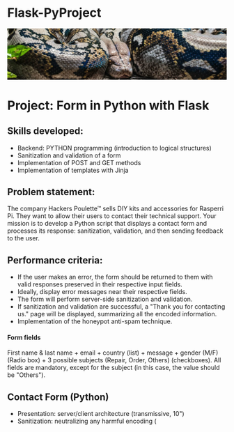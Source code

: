 # Flask-PyProject
![alt text](/img/banner.png)
# Project: Form in Python with Flask

## Skills developed:
* Backend: PYTHON programming (introduction to logical structures)
* Sanitization and validation of a form
* Implementation of POST and GET methods
* Implementation of templates with Jinja

## Problem statement:
The company Hackers Poulette™ sells DIY kits and accessories for Rasperri Pi. They want to allow their users to contact their technical support. Your mission is to develop a Python script that displays a contact form and processes its response: sanitization, validation, and then sending feedback to the user.

## Performance criteria:
* If the user makes an error, the form should be returned to them with valid responses preserved in their respective input fields.
* Ideally, display error messages near their respective fields.
* The form will perform server-side sanitization and validation.
* If sanitization and validation are successful, a "Thank you for contacting us." page will be displayed, summarizing all the encoded information.
* Implementation of the honeypot anti-spam technique.

#### Form fields
First name & last name + email + country (list) + message + gender (M/F) (Radio box) + 3 possible subjects (Repair, Order, Others) (checkboxes). All fields are mandatory, except for the subject (in this case, the value should be "Others").

## Contact Form (Python)
* Presentation: server/client architecture (transmissive, 10")
* Sanitization: neutralizing any harmful encoding (<script>)
* Validation: mandatory fields + valid email
* Sending + Feedback
* NO NEED FOR JAVASCRIPT OR CSS

#### At the end of this project, you should be able to:
- Explain the difference between a POST request and a GET request.
- Protect yourself against XSS vulnerabilities.
- Protect yourself against SSTI attacks.
- Use a micro framework.
- Perform a deployment.

-----------------------------------------------------------------

## **1.** Flask Web Framework

### What is Flask?

**Flask** is a lightweight, micro web framework for Python, designed to be easy to use and to help developers get started quickly with web development. 
It’s known for its simplicity and flexibility, allowing developers to choose the tools and libraries they want to use.

### Key Features of Flask

1. **Minimalistic**: Flask provides the basic tools to get a web server up and running with minimal setup, but it doesn't include any default database, form handling, or other components that you might find in more extensive frameworks like Django. This gives developers the freedom to add only what they need.

2. **Modular and Extensible**: Flask is designed to be extended. It supports extensions that add application features as if they were implemented in Flask itself. There are extensions for database integration, form validation, upload handling, and more.

3. **Built-in Development Server and Debugger**: Flask includes a built-in development server and a debugger, which makes the development process easier and more efficient.

4. **RESTful Request Dispatching**: Flask makes it easy to build RESTful APIs by providing tools to handle HTTP requests and route URLs to specific pieces of code.

5. **Jinja2 Templating**: Flask uses Jinja2 as its templating engine, allowing you to separate your HTML from your Python code.

### How Flask Works

Here’s a simple example of a Flask application in `app.py`:

```python
from flask import Flask, request, render_template, redirect, url_for

app = Flask(__name__)

# Route for handling the home page
@app.route('/')
def home():
    return "Hello, Flask!"

# Route for handling a form submission
@app.route('/submit', methods=['POST'])
def submit_form():
    first_name = request.form['first_name']
    last_name = request.form['last_name']
    email = request.form['email']
    # Process the form data here
    return f"Form submitted by {first_name} {last_name} with email {email}"

if __name__ == '__main__':
    app.run(debug=True)
```

### How to run a Flask Application

1. Ensure you have Python installed.
2. Install Flask using pip:

```bash
pip install Flask
```

3. Save the above code in a file named `app.py`.
4. Run the application:

```bash
python app.py
```

5. Open a web browser and navigate to http://127.0.0.1:5000/ to see the output or if you are using Visual Code just click on the link displayed in the terminal.

![alt text](/img/flask-terminal.png)

### Flask and Web Security
Regarding security, Flask allows you to implement various measures to protect against web vulnerabilities like XSS and SSTI. 

For example, you can use the following strategies in your Flask backend:

1. Sanitize Inputs: Always sanitize and validate user inputs.
2. Escape Outputs: Use Flask’s built-in Jinja2 templating to automatically escape user inputs before rendering them in HTML.
3. CSRF Protection: Use Flask extensions like Flask-WTF to protect forms from Cross-Site Request Forgery (CSRF) attacks.
4. Content Security Policy: Set appropriate security headers, such as Content Security Policy (CSP), to mitigate risks.

## **2.** Project

For this project I installed Flask via my terminal and I ran it via Visual code.
First I prepared my tree structure for my files.

I linked a folder to Visual code with flask and created my files: contact.html, thank_you.html.  I also have my app.py ready to be coded.

![alt text](/img/arbo-flask.png)

Here are the links for each scripts I used for this project.

1. [app.py](https://github.com/Cosimo-CS/Flask-PyProject/blob/main/app.py)
2. [contact.html](https://github.com/Cosimo-CS/Flask-PyProject/blob/main/contact.html)
3. [thank_you.html](https://github.com/Cosimo-CS/Flask-PyProject/blob/main/thank_you.html)

Here below you can see the results:

![alt text](/img/contact-html.png)
![alt text](/img/thanks-html.png)



## **3.** Miscellaneous

### **1.** Explain the difference between a POST request and a GET request.

- POST request: The request data is sent in the body of the HTTP request. Used to send sensitive data such as passwords, credit card information, etc. Often used for actions that modify the state of the server, such as sending forms.

- GET request: The request data is sent in the URL as request parameters. Used to retrieve resources from the server. The data is visible in the URL, making it less secure for sensitive information. Used for non-destructive requests such as reading data.

### **2.** Protect yourself against XSS vulnerabilities.

- **Protection against XSS attacks :**

Use of security libraries: Use dedicated security libraries that provide additional functionality to prevent XSS attacks, such as bleach or html_sanitizer.

- **I choosed to use html_sanitizer and Jinja2 because:**

`html_sanitizer` is a Python library used to clean and sanitize HTML content. It is designed to remove potentially dangerous or unwanted elements and attributes from HTML code, which can help prevent Cross-Site Scripting (XSS) attacks and ensure that the HTML content is safe to display.

- **Why Use HTML Sanitizer?**

1. **Security**: Sanitizing HTML input prevents malicious users from injecting harmful scripts or code into your web application, which can be used to steal data, deface websites, or perform other malicious activities.
2. **Consistency**: It helps maintain consistent and clean HTML content by removing unwanted tags and attributes.
3. **Compliance**: Ensures that user-generated content adheres to your HTML standards and policies.

- **How Does It Work?**

`html_sanitizer` works by parsing the HTML content and removing or escaping any elements or attributes that are not in the allowed list. This includes:
- Removing scripts, iframes, and other potentially harmful tags.
- Removing or sanitizing attributes that could be used for malicious purposes, like `onload`, `onclick`, etc.
- Ensuring that the content adheres to a specified whitelist of allowed tags and attributes.


`Jinja2` is a modern and designer-friendly templating engine for Python web frameworks. It allows you to create dynamic HTML pages by embedding Python-like expressions in your HTML.

**Key Features**

- **Template Inheritance**: Allows you to reuse common layout structures.
- **Variables**: Dynamically insert values into your HTML.
- **Control Structures**: Use loops and conditionals to control the rendering of your HTML.
- **Filters**: Modify the display of variables.

**How Jinja2 Works**

- A template is an HTML file with placeholders for dynamic content. These placeholders are called variables and control structures.
- Rendering is the process of combining a template with data to produce a final HTML document.

Here below you can find an example of how to use it in an html code.

![alt text](/img/ex-jinja2.png)

### **3.** Protect yourself against SSTI attacks.

